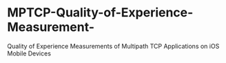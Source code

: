 # MPTCP-Quality-of-Experience-Measurement-
Quality of Experience Measurements of Multipath TCP Applications on iOS Mobile Devices 
